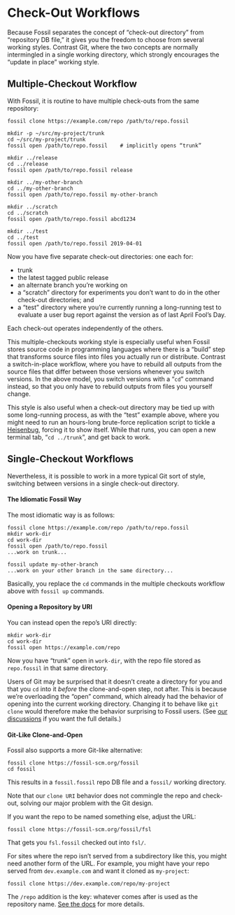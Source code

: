 # Check-Out Workflows

Because Fossil separates the concept of “check-out directory” from
“repository DB file,” it gives you the freedom to choose from several
working styles. Contrast Git, where the two concepts are normally
intermingled in a single working directory, which strongly encourages
the “update in place” working style.


## <a id="mcw"></a> Multiple-Checkout Workflow

With Fossil, it is routine to have multiple check-outs from the same
repository:

    fossil clone https://example.com/repo /path/to/repo.fossil

    mkdir -p ~/src/my-project/trunk
    cd ~/src/my-project/trunk
    fossil open /path/to/repo.fossil    # implicitly opens “trunk”

    mkdir ../release
    cd ../release
    fossil open /path/to/repo.fossil release

    mkdir ../my-other-branch
    cd ../my-other-branch
    fossil open /path/to/repo.fossil my-other-branch

    mkdir ../scratch
    cd ../scratch
    fossil open /path/to/repo.fossil abcd1234

    mkdir ../test
    cd ../test
    fossil open /path/to/repo.fossil 2019-04-01

Now you have five separate check-out directories: one each for:

*   trunk
*   the latest tagged public release
*   an alternate branch you’re working on
*   a “scratch” directory for experiments you don’t want to do in the
    other check-out directories; and
*   a “test” directory where you’re currently running a long-running
    test to evaluate a user bug report against the version as of last
    April Fool’s Day.

Each check-out operates independently of the others.

This multiple-checkouts working style is especially useful when Fossil stores source code in programming languages
where there is a “build” step that transforms source files into files
you actually run or distribute. Contrast a switch-in-place workflow,
where you have to rebuild all outputs from the source files
that differ between those versions whenever you switch versions. In the above model,
you switch versions with a “`cd`” command instead, so that you only have
to rebuild outputs from files you yourself change.

This style is also useful when a check-out directory may be tied up with
some long-running process, as with the “test” example above, where you
might need to run an hours-long brute-force replication script to tickle
a [Heisenbug][hb], forcing it to show itself. While that runs, you can
open a new terminal tab, “`cd ../trunk`”, and get back
to work.

[hb]:     https://en.wikipedia.org/wiki/Heisenbug



## <a id="scw"></a> Single-Checkout Workflows

Nevertheless, it is possible to work in a more typical Git sort of
style, switching between versions in a single check-out directory.

#### <a id="idiomatic"></a> The Idiomatic Fossil Way

The most idiomatic way is as follows:

    fossil clone https://example.com/repo /path/to/repo.fossil
    mkdir work-dir
    cd work-dir
    fossil open /path/to/repo.fossil
    ...work on trunk...

    fossil update my-other-branch
    ...work on your other branch in the same directory...

Basically, you replace the `cd` commands in the multiple checkouts
workflow above with `fossil up` commands.


#### <a id="open"></a> Opening a Repository by URI

You can instead open the repo’s URI directly:

    mkdir work-dir
    cd work-dir
    fossil open https://example.com/repo

Now you have “trunk” open in `work-dir`, with the repo file stored as
`repo.fossil` in that same directory.

Users of Git may be surprised that it doesn’t create a directory for you
and that you `cd` into it *before* the clone-and-open step, not after.
This is because we’re overloading the “open” command, which already had
the behavior of opening into the current working directory. Changing it
to behave like `git clone` would therefore make the behavior surprising
to Fossil users. (See [our discussions][caod] if you want the full
details.)


#### <a id="clone"></a> Git-Like Clone-and-Open

Fossil also supports a more Git-like alternative:

    fossil clone https://fossil-scm.org/fossil
    cd fossil

This results in a `fossil.fossil` repo DB file and a `fossil/` working
directory.

Note that our `clone URI` behavior does not commingle the repo and
check-out, solving our major problem with the Git design.

If you want the repo to be named something else, adjust the URL:

    fossil clone https://fossil-scm.org/fossil/fsl

That gets you `fsl.fossil` checked out into `fsl/`.

For sites where the repo isn’t served from a subdirectory like this, you
might need another form of the URL. For example, you might have your
repo served from `dev.example.com` and want it cloned as `my-project`:

    fossil clone https://dev.example.com/repo/my-project

The `/repo` addition is the key: whatever comes after is used as the
repository name. [See the docs][clone] for more details.

[caod]:  https://fossil-scm.org/forum/forumpost/3f143cec74
[clone]: /help?cmd=clone

<div style="height:50em" id="this-space-intentionally-left-blank"></div>
